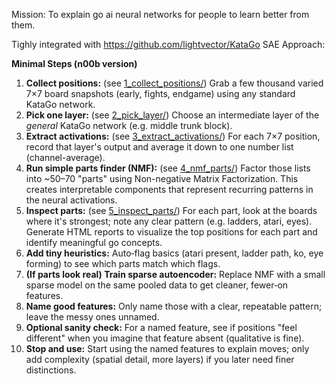 Mission: To explain go ai neural networks for people to learn better from them. 

Tighly integrated with https://github.com/lightvector/KataGo
SAE Approach:

**Minimal Steps (n00b version)**

1. **Collect positions:** (see [1_collect_positions/](1_collect_positions/)) Grab a few thousand varied 7×7 board snapshots (early, fights, endgame) using any standard KataGo network.
2. **Pick one layer:** (see [2_pick_layer/](2_pick_layer/)) Choose an intermediate layer of the *general* KataGo network (e.g. middle trunk block).
3. **Extract activations:** (see [3_extract_activations/](3_extract_activations/)) For each 7×7 position, record that layer's output and average it down to one number list (channel-average).
4. **Run simple parts finder (NMF):** (see [4_nmf_parts/](4_nmf_parts/)) Factor those lists into ~50–70 "parts" using Non-negative Matrix Factorization. This creates interpretable components that represent recurring patterns in the neural activations.
5. **Inspect parts:** (see [5_inspect_parts/](5_inspect_parts/)) For each part, look at the boards where it's strongest; note any clear pattern (e.g. ladders, atari, eyes). Generate HTML reports to visualize the top positions for each part and identify meaningful go concepts.
6. **Add tiny heuristics:** Auto‑flag basics (atari present, ladder path, ko, eye forming) to see which parts match which flags.
7. **(If parts look real) Train sparse autoencoder:** Replace NMF with a small sparse model on the same pooled data to get cleaner, fewer‑on features.
8. **Name good features:** Only name those with a clear, repeatable pattern; leave the messy ones unnamed.
9. **Optional sanity check:** For a named feature, see if positions "feel different" when you imagine that feature absent (qualitative is fine).
10. **Stop and use:** Start using the named features to explain moves; only add complexity (spatial detail, more layers) if you later need finer distinctions.

